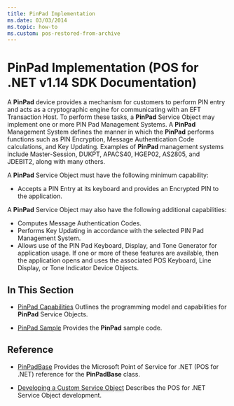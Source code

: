 ```yaml
---
title: PinPad Implementation
ms.date: 03/03/2014
ms.topic: how-to
ms.custom: pos-restored-from-archive
---
```


# PinPad Implementation (POS for .NET v1.14 SDK Documentation)

A **PinPad** device provides a mechanism for customers to perform PIN entry and acts as a cryptographic engine for communicating with an EFT Transaction Host. To perform these tasks, a **PinPad** Service Object may implement one or more PIN Pad Management Systems. A **PinPad** Management System defines the manner in which the **PinPad** performs functions such as PIN Encryption, Message Authentication Code calculations, and Key Updating. Examples of **PinPad** management systems include Master-Session, DUKPT, APACS40, HGEP02, AS2805, and JDEBIT2, along with many others.

A **PinPad** Service Object must have the following minimum capability:

- Accepts a PIN Entry at its keyboard and provides an Encrypted PIN to the application.

A **PinPad** Service Object may also have the following additional capabilities:

- Computes Message Authentication Codes.
- Performs Key Updating in accordance with the selected PIN Pad Management System.
- Allows use of the PIN Pad Keyboard, Display, and Tone Generator for application usage. If one or more of these features are available, then the application opens and uses the associated POS Keyboard, Line Display, or Tone Indicator Device Objects.

## In This Section

- [PinPad Capabilities](pinpad-capabilities.md)
    Outlines the programming model and capabilities for **PinPad** Service Objects.

- [PinPad Sample](pinpad-sample.md)
    Provides the **PinPad** sample code.

## Reference

- [PinPadBase](aa460647\(v=winembedded.11\).md)
    Provides the Microsoft Point of Service for .NET (POS for .NET) reference for the **PinPadBase** class.

- [Developing a Custom Service Object](developing-a-custom-service-object.md)
    Describes the POS for .NET Service Object development.

